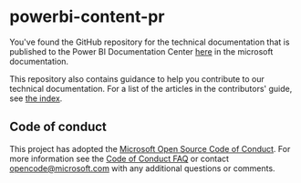# powerbi-content-pr
You've found the GitHub repository for the technical documentation that is published to the Power BI Documentation Center  [here](http://powerbi.microsoft.com/documentation) in the microsoft documentation.

This repository also contains guidance to help you contribute to our technical documentation. For a list of the articles in the contributors' guide, see [the index](contributor-guide/contributor-guide-index.md).

## Code of conduct
This project has adopted the [Microsoft Open Source Code of Conduct](https://opensource.microsoft.com/codeofconduct/). For more information see the [Code of Conduct FAQ](https://opensource.microsoft.com/codeofconduct/faq/) or contact [opencode@microsoft.com](mailto:opencode@microsoft.com) with any additional questions or comments.

